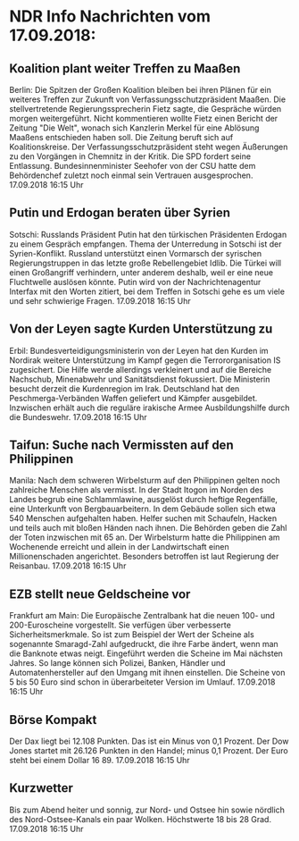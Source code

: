# NDR Info Nachrichten vom 17.09.2018:


## Koalition plant weiter Treffen zu Maaßen
Berlin: Die Spitzen der Großen Koalition bleiben bei ihren Plänen für ein weiteres Treffen zur Zukunft von Verfassungsschutzpräsident Maaßen. Die stellvertretende Regierungssprecherin Fietz sagte, die Gespräche würden morgen weitergeführt. Nicht kommentieren wollte Fietz einen Bericht der Zeitung "Die Welt", wonach sich Kanzlerin Merkel für eine Ablösung Maaßens entschieden haben soll. Die Zeitung beruft sich auf Koalitionskreise. Der Verfassungsschutzpräsident steht wegen Äußerungen zu den Vorgängen in Chemnitz in der Kritik. Die SPD fordert seine Entlassung. Bundesinnenminister Seehofer von der CSU hatte dem Behördenchef zuletzt noch einmal sein Vertrauen ausgesprochen. 17.09.2018 16:15 Uhr 

## Putin und Erdogan beraten über Syrien
Sotschi:	Russlands Präsident Putin hat den türkischen Präsidenten Erdogan zu einem Gespräch empfangen. Thema der Unterredung in Sotschi ist der Syrien-Konflikt. Russland unterstützt einen Vormarsch der syrischen Regierungstruppen in das letzte große Rebellengebiet Idlib. Die Türkei will einen Großangriff verhindern, unter anderem deshalb, weil er eine neue Fluchtwelle auslösen könnte. Putin wird von der Nachrichtenagentur Interfax mit den Worten zitiert, bei dem Treffen in Sotschi gehe es um viele und sehr schwierige Fragen. 17.09.2018 16:15 Uhr 

## Von der Leyen sagte Kurden Unterstützung zu
Erbil:		Bundesverteidigungsministerin von der Leyen hat den Kurden im Nordirak weitere Unterstützung im Kampf gegen die Terrororganisation IS zugesichert. Die Hilfe werde allerdings verkleinert und auf die Bereiche Nachschub, Minenabwehr und Sanitätsdienst fokussiert. Die Ministerin besucht derzeit die Kurdenregion im Irak. Deutschland hat den Peschmerga-Verbänden Waffen geliefert und Kämpfer ausgebildet. Inzwischen erhält auch die reguläre irakische Armee Ausbildungshilfe durch die Bundeswehr. 17.09.2018 16:15 Uhr 

## Taifun: Suche nach Vermissten auf den Philippinen
Manila: Nach dem schweren Wirbelsturm auf den Philippinen gelten noch zahlreiche Menschen als vermisst. In der Stadt Itogon im Norden des Landes begrub eine Schlammlawine, ausgelöst durch heftige Regenfälle, eine Unterkunft von Bergbauarbeitern. In dem Gebäude sollen sich etwa 540 Menschen aufgehalten haben. Helfer suchen mit Schaufeln, Hacken und teils auch mit bloßen Händen nach ihnen. Die Behörden geben die Zahl der Toten inzwischen mit 65 an. Der Wirbelsturm hatte die Philippinen am Wochenende erreicht und allein in der Landwirtschaft einen Millionenschaden angerichtet. Besonders betroffen ist laut Regierung der Reisanbau. 17.09.2018 16:15 Uhr 

## EZB stellt neue Geldscheine vor
Frankfurt am Main: Die Europäische Zentralbank hat die neuen 100- und 200-Euroscheine vorgestellt. Sie verfügen über verbesserte Sicherheitsmerkmale. So ist zum Beispiel der Wert der Scheine als sogenannte Smaragd-Zahl aufgedruckt, die ihre Farbe ändert, wenn man die Banknote etwas neigt. Eingeführt werden die Scheine im Mai nächsten Jahres. So lange können sich Polizei, Banken, Händler und Automatenhersteller auf den Umgang mit ihnen einstellen. Die Scheine von 5 bis 50 Euro sind schon in überarbeiteter Version im Umlauf. 17.09.2018 16:15 Uhr 

## Börse Kompakt
Der Dax liegt bei 12.108 Punkten. Das ist ein Minus von 0,1 Prozent. Der Dow Jones startet mit 26.126 Punkten in den Handel; minus 0,1 Prozent. Der Euro steht bei einem Dollar 16 89. 17.09.2018 16:15 Uhr 

## Kurzwetter
Bis zum Abend heiter und sonnig, zur Nord- und Ostsee hin sowie nördlich des Nord-Ostsee-Kanals ein paar Wolken. Höchstwerte 18 bis 28 Grad. 17.09.2018 16:15 Uhr 
